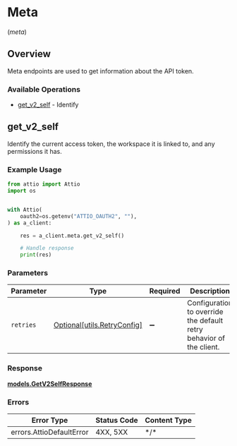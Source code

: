 # Meta
(*meta*)

## Overview

Meta endpoints are used to get information about the API token.

### Available Operations

* [get_v2_self](#get_v2_self) - Identify

## get_v2_self

Identify the current access token, the workspace it is linked to, and any permissions it has.

### Example Usage

<!-- UsageSnippet language="python" operationID="get_/v2/self" method="get" path="/v2/self" -->
```python
from attio import Attio
import os


with Attio(
    oauth2=os.getenv("ATTIO_OAUTH2", ""),
) as a_client:

    res = a_client.meta.get_v2_self()

    # Handle response
    print(res)

```

### Parameters

| Parameter                                                           | Type                                                                | Required                                                            | Description                                                         |
| ------------------------------------------------------------------- | ------------------------------------------------------------------- | ------------------------------------------------------------------- | ------------------------------------------------------------------- |
| `retries`                                                           | [Optional[utils.RetryConfig]](../../models/utils/retryconfig.md)    | :heavy_minus_sign:                                                  | Configuration to override the default retry behavior of the client. |

### Response

**[models.GetV2SelfResponse](../../models/getv2selfresponse.md)**

### Errors

| Error Type               | Status Code              | Content Type             |
| ------------------------ | ------------------------ | ------------------------ |
| errors.AttioDefaultError | 4XX, 5XX                 | \*/\*                    |